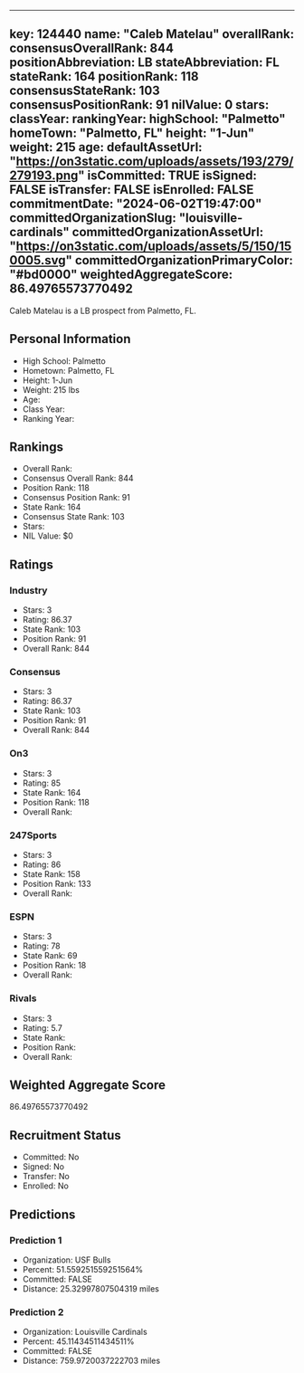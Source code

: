---
  key: 124440
  name: "Caleb Matelau"
  overallRank: 
  consensusOverallRank: 844
  positionAbbreviation: LB
  stateAbbreviation: FL
  stateRank: 164
  positionRank: 118
  consensusStateRank: 103
  consensusPositionRank: 91
  nilValue: 0
  stars: 
  classYear: 
  rankingYear: 
  highSchool: "Palmetto"
  homeTown: "Palmetto, FL"
  height: "1-Jun"
  weight: 215
  age: 
  defaultAssetUrl: "https://on3static.com/uploads/assets/193/279/279193.png"
  isCommitted: TRUE
  isSigned: FALSE
  isTransfer: FALSE
  isEnrolled: FALSE
  commitmentDate: "2024-06-02T19:47:00"
  committedOrganizationSlug: "louisville-cardinals"
  committedOrganizationAssetUrl: "https://on3static.com/uploads/assets/5/150/150005.svg"
  committedOrganizationPrimaryColor: "#bd0000"
  weightedAggregateScore: 86.49765573770492
  ---
  
  Caleb Matelau is a LB prospect from Palmetto, FL.
  
  ## Personal Information
  - High School: Palmetto
  - Hometown: Palmetto, FL
  - Height: 1-Jun
  - Weight: 215 lbs
  - Age: 
  - Class Year: 
  - Ranking Year: 
  
  ## Rankings
  - Overall Rank: 
  - Consensus Overall Rank: 844
  - Position Rank: 118
  - Consensus Position Rank: 91
  - State Rank: 164
  - Consensus State Rank: 103
  - Stars: 
  - NIL Value: $0
  
  ## Ratings
  
  ### Industry
  - Stars: 3
  - Rating: 86.37
  - State Rank: 103
  - Position Rank: 91
  - Overall Rank: 844
  
  ### Consensus
  - Stars: 3
  - Rating: 86.37
  - State Rank: 103
  - Position Rank: 91
  - Overall Rank: 844
  
  ### On3
  - Stars: 3
  - Rating: 85
  - State Rank: 164
  - Position Rank: 118
  - Overall Rank: 
  
  ### 247Sports
  - Stars: 3
  - Rating: 86
  - State Rank: 158
  - Position Rank: 133
  - Overall Rank: 
  
  ### ESPN
  - Stars: 3
  - Rating: 78
  - State Rank: 69
  - Position Rank: 18
  - Overall Rank: 
  
  ### Rivals
  - Stars: 3
  - Rating: 5.7
  - State Rank: 
  - Position Rank: 
  - Overall Rank: 
  
  ## Weighted Aggregate Score
  86.49765573770492
  
  ## Recruitment Status
  - Committed: No
  - Signed: No
  - Transfer: No
  - Enrolled: No
  
  
  
  ## Predictions
  
  ### Prediction 1
  - Organization: USF Bulls
  - Percent: 51.559251559251564%
  - Committed: FALSE
  - Distance: 25.32997807504319 miles
  
  ### Prediction 2
  - Organization: Louisville Cardinals
  - Percent: 45.11434511434511%
  - Committed: FALSE
  - Distance: 759.9720037222703 miles
  